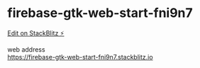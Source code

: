 # firebase-gtk-web-start-fni9n7

[Edit on StackBlitz ⚡️](https://stackblitz.com/edit/firebase-gtk-web-start-fni9n7)

web address    
https://firebase-gtk-web-start-fni9n7.stackblitz.io 

